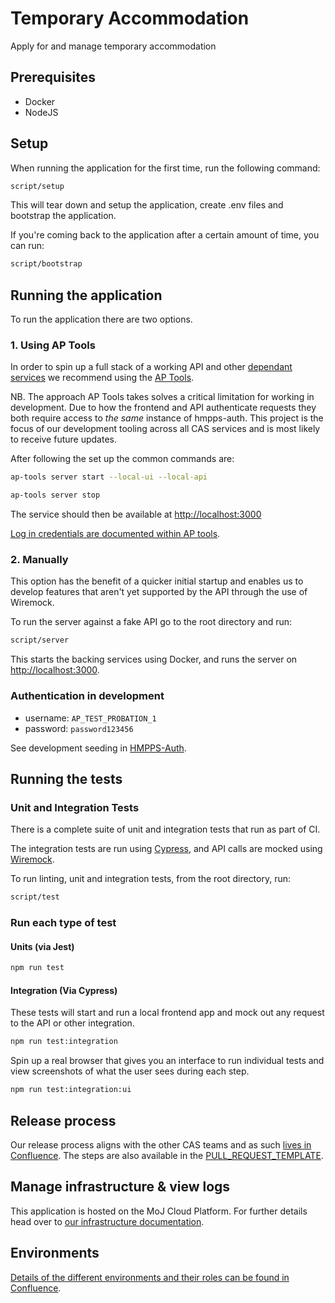 # Temporary Accommodation

Apply for and manage temporary accommodation

## Prerequisites

* Docker
* NodeJS

## Setup

When running the application for the first time, run the following command:

```bash
script/setup
```

This will tear down and setup the application, create .env files and bootstrap
the application.

If you're coming back to the application after a certain amount of time, you can
run:

```bash
script/bootstrap
```

## Running the application

To run the application there are two options.

### 1. Using AP Tools

In order to spin up a full stack of a working API and other [dependant
services](./docker-compose.yml) we recommend using the [AP
Tools](https://github.com/ministryofjustice/hmpps-approved-premises-tools).

NB. The approach AP Tools takes solves a critical limitation for working in
development. Due to how the frontend and API authenticate requests they both
require access to _the same_ instance of hmpps-auth. This project is the focus
of our development tooling across all CAS services and is most likely to receive
future updates.

After following the set up the common commands are:

```bash
ap-tools server start --local-ui --local-api
```

```bash
ap-tools server stop
```

The service should then be available at <http://localhost:3000>

[Log in credentials are documented within AP
tools](https://github.com/ministryofjustice/hmpps-approved-premises-tools#start-server).

### 2. Manually

This option has the benefit of a quicker initial startup and enables us to
develop features that aren't yet supported by the API through the use of
Wiremock.

To run the server against a fake API go to the root directory and run:

```bash
script/server
```

This starts the backing services using Docker, and runs the server on
<http://localhost:3000>.

### Authentication in development

* username: `AP_TEST_PROBATION_1`
* password: `password123456`

See development seeding in
[HMPPS-Auth](https://github.com/ministryofjustice/hmpps-auth/commit/ae4ea22c4da72725dd6814abc70187dd534d24c8).

## Running the tests

### Unit and Integration Tests

There is a complete suite of unit and integration tests that run as part of CI.

The integration tests are run using [Cypress](https://www.cypress.io/), and API
calls are mocked using [Wiremock](https://wiremock.org/).

To run linting, unit and integration tests, from the root directory, run:

```bash
script/test
```

### Run each type of test

#### Units (via Jest)

```bash
npm run test
```

#### Integration (Via Cypress)

These tests will start and run a local frontend app and mock out any request to
the API or other integration.

```bash
npm run test:integration
```

Spin up a real browser that gives you an interface to run individual tests and
view screenshots of what the user sees during each step.

```bash
npm run test:integration:ui
```

## Release process

Our release process aligns with the other CAS teams and as such [lives in
Confluence](https://dsdmoj.atlassian.net/wiki/spaces/AP/pages/4247847062/Release+process).
The steps are also available in the
[PULL_REQUEST_TEMPLATE](/.github/PULL_REQUEST_TEMPLATE.md#release-checklist).

## Manage infrastructure & view logs

This application is hosted on the MoJ Cloud Platform. For further details head
over to [our infrastructure
documentation](https://dsdmoj.atlassian.net/wiki/spaces/AP/pages/4325244964/Manage+infrastructure).

## Environments

[Details of the different environments and their roles can be found in
Confluence](https://dsdmoj.atlassian.net/wiki/spaces/AP/pages/4330226204/Environments).
